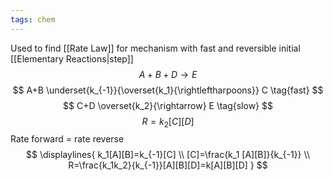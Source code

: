 ```yaml
---
tags: chem
---
```

Used to find [[Rate Law]] for mechanism with fast and reversible initial [[Elementary Reactions|step]]
$$ A+B+D \rightarrow E $$
$$ A+B \underset{k_{-1}}{\overset{k_1}{\rightleftharpoons}} C \tag{fast} $$
$$ C+D \overset{k_2}{\rightarrow} E \tag{slow} $$
$$ R = k_2[C][D] $$ 
Rate forward = rate reverse
$$ \displaylines{
k_1[A][B]=k_{-1}[C] \\
[C]=\frac{k_1 [A][B]}{k_{-1}} \\
R=\frac{k_1k_2}{k_{-1}}[A][B][D]=k[A][B][D]
} $$